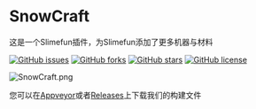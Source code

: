 # SnowCraft

这是一个Slimefun插件，为Slimefun添加了更多机器与材料

[![GitHub issues](https://img.shields.io/github/issues/Thehrz/SnowCraft?style=for-the-badge)](https://github.com/Thehrz/SnowCraft/issues) [![GitHub forks](https://img.shields.io/github/forks/Thehrz/SnowCraft?style=for-the-badge)](https://github.com/Thehrz/SnowCraft/network) [![GitHub stars](https://img.shields.io/github/stars/Thehrz/SnowCraft?style=for-the-badge)](https://github.com/Thehrz/SnowCraft/stargazers) [![GitHub license](https://img.shields.io/github/license/Thehrz/SnowCraft?style=for-the-badge)](https://github.com/Thehrz/SnowCraft/blob/master/LICENSE)

![SnowCraft.png](https://attachment.mcbbs.net/forum/202102/06/163758jafdb8iae18f1a8b.png)

您可以在[Appveyor](https://ci.appveyor.com/project/Thehrz/snowcraft/build/artifacts)或者[Releases](https://github.com/Thehrz/SnowCraft)上下载我们的构建文件


